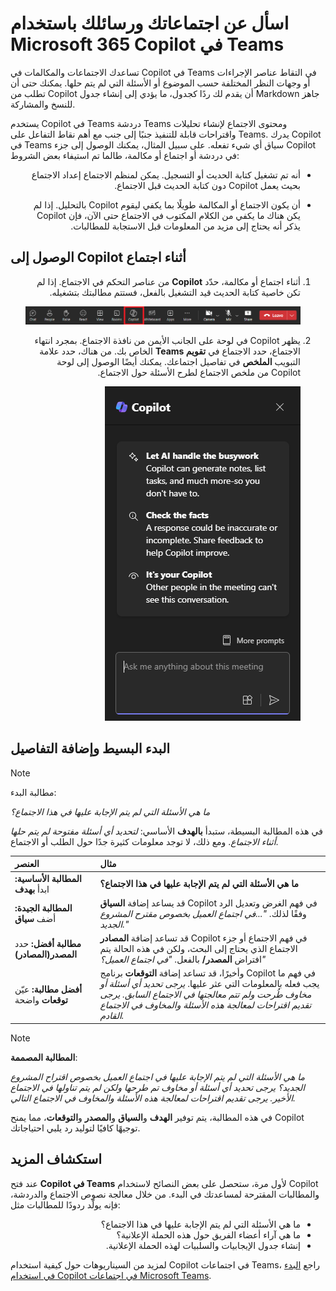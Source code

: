 # اسأل عن اجتماعاتك ورسائلك باستخدام Microsoft 365 Copilot في Teams

تساعدك الاجتماعات والمكالمات في Copilot في Teams في التقاط عناصر الإجراءات أو وجهات النظر المختلفة حسب الموضوع أو الأسئلة التي لم يتم حلها. يمكنك حتى أن تطلب من Copilot أن يقدم لك ردًا كجدول، ما يؤدي إلى إنشاء جدول Markdown جاهز للنسخ والمشاركة.

يستخدم Copilot في Teams دردشة Teams ومحتوى الاجتماع لإنشاء تحليلات واقتراحات قابلة للتنفيذ جنبًا إلى جنب مع أهم نقاط التفاعل على Teams. يدرك Copilot في Teams سياق أي شيء تفعله. على سبيل المثال، يمكنك الوصول إلى جزء Copilot في دردشة أو اجتماع أو مكالمة، طالما تم استيفاء بعض الشروط:

<ul dir='rtl'>
<li>
أنه تم تشغيل كتابة الحديث أو التسجيل. يمكن لمنظم الاجتماع إعداد الاجتماع بحيث يعمل Copilot دون كتابة الحديث قبل الاجتماع.
</li>
<li>

أن يكون الاجتماع أو المكالمة طويلًا بما يكفي ليقوم Copilot بالتحليل. إذا لم يكن هناك ما يكفي من الكلام المكتوب في الاجتماع حتى الآن، فإن Copilot يذكر أنه يحتاج إلى مزيد من المعلومات قبل الاستجابة للمطالبات.
</li>
</ul>


## الوصول إلى Copilot أثناء اجتماع

<ol dir='rtl'>
<li>
أثناء اجتماع أو مكالمة، حدّد <b>Copilot</b> من عناصر التحكم في الاجتماع. إذا لم تكن خاصية كتابة الحديث قيد التشغيل بالفعل، فستتم مطالبتك بتشغيله.
<p dir="rtl"><a href="https://github.com/MicrosoftLearning/MS-4005-Craft-effective-prompts-for-Microsoft-Copilot-for-Microsoft-365.ar-sa/blob/main/Instructions/Labs/media/ask_copilot-ribbon-teams.png"><img src="https://github.com/MicrosoftLearning/MS-4005-Craft-effective-prompts-for-Microsoft-Copilot-for-Microsoft-365.ar-sa/blob/main/Instructions/Labs/media/ask_copilot-ribbon-teams.png" alt="لقطة شاشة لرمز Copilot في اجتماع Teams."> </a></p>

</li>
<li>
يظهر Copilot في لوحة على الجانب الأيمن من نافذة الاجتماع. بمجرد انتهاء الاجتماع، حدد الاجتماع في <b>تقويم Teams</b> الخاص بك. من هناك، حدد علامة التبويب <b>الملخص</b> في تفاصيل اجتماعك. يمكنك أيضًا الوصول إلى لوحة Copilot من ملخص الاجتماع لطرح الأسئلة حول الاجتماع.
<p dir="rtl"><a href="https://github.com/MicrosoftLearning/MS-4005-Craft-effective-prompts-for-Microsoft-Copilot-for-Microsoft-365.ar-sa/blob/main/Instructions/Labs/media/ask_copilot-pane-teams.png"><img src="https://github.com/MicrosoftLearning/MS-4005-Craft-effective-prompts-for-Microsoft-Copilot-for-Microsoft-365.ar-sa/blob/main/Instructions/Labs/media/ask_copilot-pane-teams.png" alt="لقطة شاشة للوحة دردشة Copilot في Teams عند فتحها لأول مرة."> </a></p>

</li>
</ol>

## البدء البسيط وإضافة التفاصيل

> [!NOTE]
> مطالبة البدء:
>
> _ما هي الأسئلة التي لم يتم الإجابة عليها في هذا الاجتماع؟_

في هذه المطالبة البسيطة، ستبدأ <b>بالهدف</b> الأساسي: _لتحديد أي أسئلة مفتوحة لم يتم حلها أثناء الاجتماع_. ومع ذلك، لا توجد معلومات كثيرة جدًا حول الطلب أو الاجتماع.

| العنصر | مثال |
| :------ | :------- |
| <b>المطالبة الأساسية:</b> ابدأ <b>بهدف</b> | <b>ما هي الأسئلة التي لم يتم الإجابة عليها في هذا الاجتماع؟</b> |
| <b>المطالبة الجيدة:</b> أضف <b>سياق</b> | قد يساعد إضافة <b>السياق</b> Copilot في فهم الغرض وتعديل الرد وفقًا لذلك. _"...في اجتماع العميل بخصوص مقترح المشروع الجديد."_ |
| <b>مطالبة أفضل:</b> حدد <b>المصدر(المصادر)</b> | قد تساعد إضافة <b>المصادر</b> Copilot في فهم الاجتماع أو جزء الاجتماع الذي يحتاج إلى البحث، ولكن في هذه الحالة يتم افتراض <b>المصدر/</b> بالفعل. _"في اجتماع العميل؟"_ |
| <b>أفضل مطالبة:</b> عيّن <b>توقعات</b> واضحة | وأخيرًا، قد تساعد إضافة <b>التوقعات</b> برنامج Copilot في فهم ما يجب فعله بالمعلومات التي عثر عليها. _يرجى تحديد أي أسئلة أو مخاوف طُرحت ولم تتم معالجتها في الاجتماع السابق. يرجى تقديم اقتراحات لمعالجة هذه الأسئلة والمخاوف في الاجتماع القادم._ |

> [!NOTE]
> <b>المطالبة المصممة</b>:
>
> _ما هي الأسئلة التي لم يتم الإجابة عليها في اجتماع العميل بخصوص اقتراح المشروع الجديد؟ يرجى تحديد أي أسئلة أو مخاوف تم طرحها ولكن لم يتم تناولها في الاجتماع الأخير. يرجى تقديم اقتراحات لمعالجة هذه الأسئلة والمخاوف في الاجتماع التالي._

في هذه المطالبة، يتم توفير <b>الهدف</b> و<b>السياق</b> و<b>المصدر</b> و<b>التوقعات</b>، مما يمنح Copilot توجيهًا كافيًا لتوليد رد يلبي احتياجاتك.

## استكشاف المزيد

عند فتح <b>Copilot في Teams</b> لأول مرة، ستحصل على بعض النصائح لاستخدام Copilot والمطالبات المقترحة لمساعدتك في البدء. من خلال معالجة نصوص الاجتماع والدردشة، فإنه يولّد ردودًا للمطالبات مثل:
<ul dir='rtl'>
<li>
ما هي الأسئلة التي لم يتم الإجابة عليها في هذا الاجتماع؟
</li>
<li>
ما هي آراء أعضاء الفريق حول هذه الحملة الإعلانية؟
</li>
<li>
إنشاء جدول الإيجابيات والسلبيات لهذه الحملة الإعلانية.
</li>
</ul>

لمزيد من السيناريوهات حول كيفية استخدام Copilot في اجتماعات Teams، راجع [البدء في استخدام Copilot في اجتماعات Microsoft Teams](https://support.microsoft.com/office/get-started-with-copilot-in-microsoft-teams-meetings-0bf9dd3c-96f7-44e2-8bb8-790bedf066b1).
